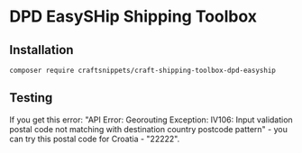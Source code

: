 # DPD EasySHip Shipping Toolbox

## Installation

```
composer require craftsnippets/craft-shipping-toolbox-dpd-easyship
```

## Testing

If you get this error: "API Error: Georouting Exception: IV106: Input validation postal code not matching with destination country postcode pattern" - you can try this postal code for Croatia - "22222".